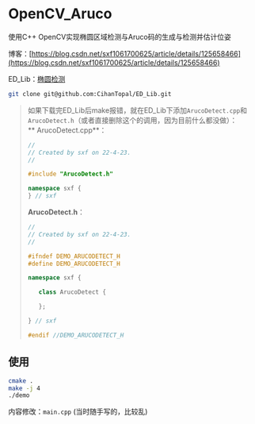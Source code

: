# OpenCV_Aruco
使用C++ OpenCV实现椭圆区域检测与Aruco码的生成与检测并估计位姿


博客：[https://blog.csdn.net/sxf1061700625/article/details/125658466](https://blog.csdn.net/sxf1061700625/article/details/125658466)

ED_Lib：[椭圆检测](https://github.com/CihanTopal/ED_Lib)    
```bash
git clone git@github.com:CihanTopal/ED_Lib.git
```
> 如果下载完ED_Lib后make报错，就在ED_Lib下添加`ArucoDetect.cpp`和`ArucoDetect.h`（或者直接删除这个的调用，因为目前什么都没做）：     
>** ArucoDetect.cpp**：
> ```c++
> //
> // Created by sxf on 22-4-23.
> //
> 
> #include "ArucoDetect.h"
> 
> namespace sxf {
> } // sxf
> ```
> **ArucoDetect.h**：
>  ```c++
> //
> // Created by sxf on 22-4-23.
> //
> 
> #ifndef DEMO_ARUCODETECT_H
> #define DEMO_ARUCODETECT_H
> 
> namespace sxf {
> 
>     class ArucoDetect {
> 
>     };
> 
> } // sxf
> 
> #endif //DEMO_ARUCODETECT_H
> ```


## 使用
```bash
cmake .
make -j 4
./demo
```
内容修改：`main.cpp`  (当时随手写的，比较乱)    
